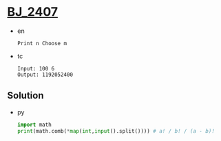 # [BJ_2407](https://acmicpc.net/problem/2407)

* en

  ```en
  Print n Choose m
  ```

* tc

  ```tc
  Input: 100 6
  Output: 1192052400
  ```

## Solution

* py

  ```py
  import math
  print(math.comb(*map(int,input().split()))) # a! / b! / (a - b)!
  ```
